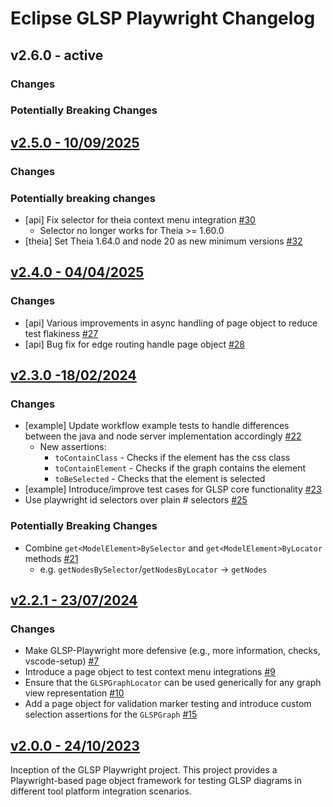 # Eclipse GLSP Playwright Changelog

## v2.6.0 - active

### Changes

### Potentially Breaking Changes

## [v2.5.0 - 10/09/2025](https://github.com/eclipse-glsp/glsp-playwright/releases/tag/v2.5.0)

### Changes

### Potentially breaking changes

-   [api] Fix selector for theia context menu integration [#30](https://github.com/eclipse-glsp/glsp-playwright/pull/28)
    -   Selector no longer works for Theia >= 1.60.0
-   [theia] Set Theia 1.64.0 and node 20 as new minimum versions [#32](https://github.com/eclipse-glsp/glsp-playwright/pull/32)

## [v2.4.0 - 04/04/2025](https://github.com/eclipse-glsp/glsp-playwright/releases/tag/v2.4.0)

### Changes

-   [api] Various improvements in async handling of page object to reduce test flakiness [#27](https://github.com/eclipse-glsp/glsp-playwright/pull/27)
-   [api] Bug fix for edge routing handle page object [#28](https://github.com/eclipse-glsp/glsp-playwright/pull/28)

## [v2.3.0 -18/02/2024](https://github.com/eclipse-glsp/glsp-playwright/releases/tag/v2.3.0)

### Changes

-   [example] Update workflow example tests to handle differences between the java and node server implementation accordingly [#22](https://github.com/eclipse-glsp/glsp-playwright/pull/22)
    -   New assertions:
        -   `toContainClass` - Checks if the element has the css class
        -   `toContainElement` - Checks if the graph contains the element
        -   `toBeSelected` - Checks that the element is selected
-   [example] Introduce/improve test cases for GLSP core functionality [#23](https://github.com/eclipse-glsp/glsp-playwright/pull/23)
-   Use playwright id selectors over plain # selectors [#25](https://github.com/eclipse-glsp/glsp-playwright/pull/25)

### Potentially Breaking Changes

-   Combine `get<ModelElement>BySelector` and `get<ModelElement>ByLocator` methods [#21](https://github.com/eclipse-glsp/glsp-playwright/pull/21)
    -   e.g. `getNodesBySelector`/`getNodesByLocator` -> `getNodes`

## [v2.2.1 - 23/07/2024](https://github.com/eclipse-glsp/glsp-playwright/releases/tag/v2.2.1)

### Changes

-   Make GLSP-Playwright more defensive (e.g., more information, checks, vscode-setup) [#7](https://github.com/eclipse-glsp/glsp-playwright/pull/7)
-   Introduce a page object to test context menu integrations [#9](https://github.com/eclipse-glsp/glsp-playwright/pull/9/)
-   Ensure that the `GLSPGraphLocator` can be used generically for any graph view representation [#10](https://github.com/eclipse-glsp/glsp-playwright/pull/10)
-   Add a page object for validation marker testing and introduce custom selection assertions for the `GLSPGraph` [#15](https://github.com/eclipse-glsp/glsp-playwright/pull/15)

## [v2.0.0 - 24/10/2023](https://github.com/eclipse-glsp/glsp-playwright/releases/tag/v2.0.0)

Inception of the GLSP Playwright project.
This project provides a Playwright-based page object framework for testing GLSP diagrams in different tool platform integration scenarios.
